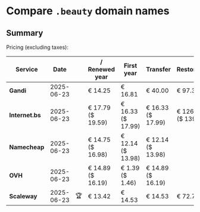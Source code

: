 # Compare `.beauty` domain names

## Summary

Pricing (excluding taxes):

| Service | Date |  | / Renewed year | First year | Transfer | Restoration |
|--|--|--|--|--|--|--|
| **Gandi** | 2025-06-23 |  | € 14.25 | € 16.81 | € 40.00 | € 97.35 |
| **Internet.bs** | 2025-06-23 |  | € 17.79<br>($ 19.59) | € 16.33<br>($ 17.99) | € 16.33<br>($ 17.99) | € 126.75<br>($ 139.59) |
| **Namecheap** | 2025-06-23 |  | € 14.75<br>($ 16.98) | € 12.14<br>($ 13.98) | € 12.14<br>($ 13.98) |  |
| **OVH** | 2025-06-23 |  | € 14.89<br>($ 16.19) | € 1.39<br>($ 1.46) | € 14.89<br>($ 16.19) |  |
| **Scaleway** | 2025-06-23 | 🏆 | € 13.42 | € 14.53 | € 14.53 | € 72.76 |
